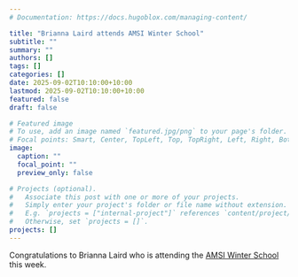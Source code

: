 ```yaml
---
# Documentation: https://docs.hugoblox.com/managing-content/

title: "Brianna Laird attends AMSI Winter School"
subtitle: ""
summary: ""
authors: []
tags: []
categories: []
date: 2025-09-02T10:10:00+10:00
lastmod: 2025-09-02T10:10:00+10:00
featured: false
draft: false

# Featured image
# To use, add an image named `featured.jpg/png` to your page's folder.
# Focal points: Smart, Center, TopLeft, Top, TopRight, Left, Right, BottomLeft, Bottom, BottomRight.
image:
  caption: ""
  focal_point: ""
  preview_only: false

# Projects (optional).
#   Associate this post with one or more of your projects.
#   Simply enter your project's folder or file name without extension.
#   E.g. `projects = ["internal-project"]` references `content/project/deep-learning/index.md`.
#   Otherwise, set `projects = []`.
projects: []
---
```


Congratulations to Brianna Laird who is attending the [AMSI Winter School](https://ws.amsi.org.au/) this week.
